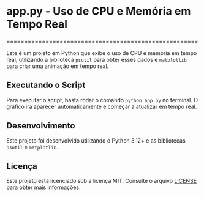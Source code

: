 # app.py - Uso de CPU e Memória em Tempo Real

======================================================

Este é um projeto em Python que exibe o uso de CPU e memória em tempo real,
utilizando a biblioteca `psutil` para obter esses dados e `matplotlib` para
criar uma animação em tempo real.

## Executando o Script

Para executar o script, basta rodar o comando `python app.py` no terminal.
O gráfico irá aparecer automaticamente e começar a atualizar em tempo real.

## Desenvolvimento

Este projeto foi desenvolvido utilizando o Python 3.12+ e as bibliotecas
`psutil` e `matplotlib`.

## Licença

Este projeto está licenciado sob a licença MIT. Consulte o arquivo
[LICENSE](LICENSE) para obter mais informações.
